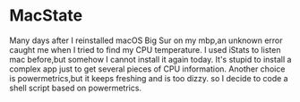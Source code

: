 # MacState

Many days after I reinstalled macOS Big Sur on my mbp,an unknown error caught me when I tried to find my CPU temperature.
I used iStats to listen mac before,but somehow I cannot install it again today.
It's stupid to install a complex app just to get several pieces of CPU information.
Another choice is powermetrics,but it keeps freshing and is too dizzy.
so I decide to code a shell script based on powermetrics.








